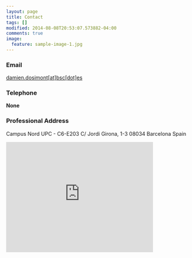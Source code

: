 ```yaml
---
layout: page
title: Contact
tags: []
modified: 2014-08-08T20:53:07.573882-04:00
comments: true
image:
  feature: sample-image-1.jpg
---
```


### Email

[damien.dosimont[at]bsc[dot]es](damien.dosimont[at]bsc[dot]es)
  
### Telephone

**None**
  
### Professional Address

Campus Nord UPC - C6-E203
C/ Jordi Girona, 1-3
08034 Barcelona
Spain


  
  
  

<iframe src="https://www.google.com/maps/embed?pb=Campus+Nord+UPC/@41.3876125,2.1114684,17z/data=!4m7!1m4!3m3!1s0x12a49850dadd0cbb:0xc68b0ad06621e5da!2sCarrer+de+Jordi+Girona,+1,+08034+Barcelona!3b1!3m1!1s0x0000000000000000:0x5c2e12d6c52a99f4" width="400" height="300" frameborder="0" style="border:0"></iframe>
